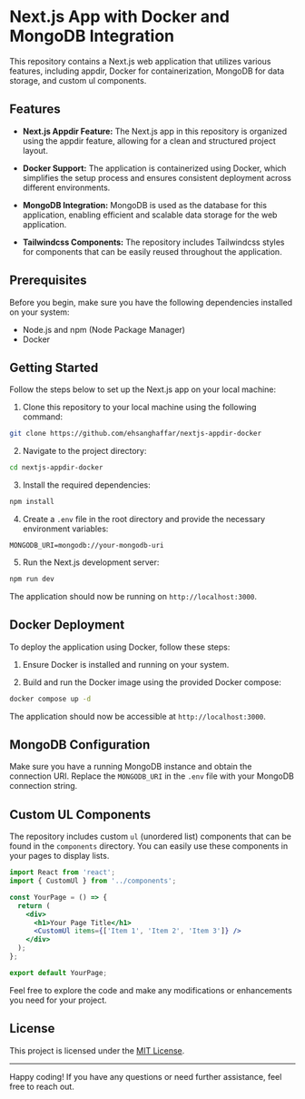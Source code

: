 # Next.js App with Docker and MongoDB Integration

This repository contains a Next.js web application that utilizes various features, including appdir, Docker for containerization, MongoDB for data storage, and custom ul components.

## Features

- **Next.js Appdir Feature:** The Next.js app in this repository is organized using the appdir feature, allowing for a clean and structured project layout.

- **Docker Support:** The application is containerized using Docker, which simplifies the setup process and ensures consistent deployment across different environments.

- **MongoDB Integration:** MongoDB is used as the database for this application, enabling efficient and scalable data storage for the web application.

- **Tailwindcss Components:** The repository includes Tailwindcss styles for components that can be easily reused throughout the application.

## Prerequisites

Before you begin, make sure you have the following dependencies installed on your system:

- Node.js and npm (Node Package Manager)
- Docker

## Getting Started

Follow the steps below to set up the Next.js app on your local machine:

1. Clone this repository to your local machine using the following command:

```bash
git clone https://github.com/ehsanghaffar/nextjs-appdir-docker
```

2. Navigate to the project directory:

```bash
cd nextjs-appdir-docker
```

3. Install the required dependencies:

```bash
npm install
```

4. Create a `.env` file in the root directory and provide the necessary environment variables:

```
MONGODB_URI=mongodb://your-mongodb-uri
```

5. Run the Next.js development server:

```bash
npm run dev
```

The application should now be running on `http://localhost:3000`.

## Docker Deployment

To deploy the application using Docker, follow these steps:

1. Ensure Docker is installed and running on your system.

2. Build and run the Docker image using the provided Docker compose:

```bash
docker compose up -d
```

The application should now be accessible at `http://localhost:3000`.

## MongoDB Configuration

Make sure you have a running MongoDB instance and obtain the connection URI. Replace the `MONGODB_URI` in the `.env` file with your MongoDB connection string.

## Custom UL Components

The repository includes custom `ul` (unordered list) components that can be found in the `components` directory. You can easily use these components in your pages to display lists.

```jsx
import React from 'react';
import { CustomUl } from '../components';

const YourPage = () => {
  return (
    <div>
      <h1>Your Page Title</h1>
      <CustomUl items={['Item 1', 'Item 2', 'Item 3']} />
    </div>
  );
};

export default YourPage;
```

Feel free to explore the code and make any modifications or enhancements you need for your project.

## License

This project is licensed under the [MIT License](LICENSE).

---

Happy coding! If you have any questions or need further assistance, feel free to reach out.
